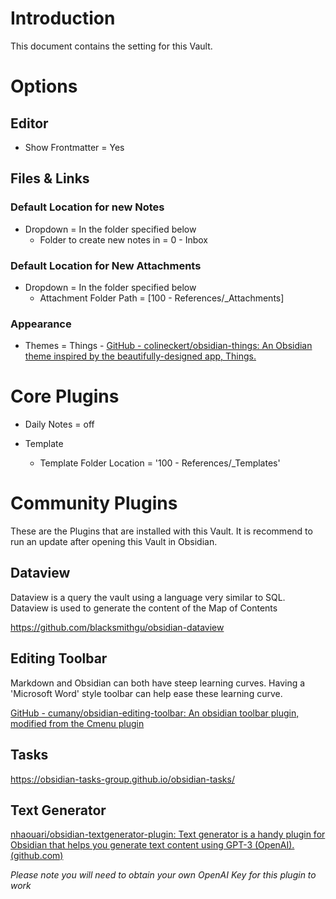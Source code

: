 

# Introduction
This document contains the setting for this Vault.



# Options

## Editor
- Show Frontmatter = Yes 

## Files & Links

### Default Location for new Notes
- Dropdown  = In the folder specified below
	- Folder to create new notes in = 0 - Inbox

### Default Location for New Attachments
- Dropdown  = In the folder specified below
	- Attachment Folder Path = [100 - References/_Attachments] 


### Appearance
- Themes = Things - [GitHub - colineckert/obsidian-things: An Obsidian theme inspired by the beautifully-designed app, Things.](https://github.com/colineckert/obsidian-things)


# Core Plugins
- Daily Notes = off

- Template
	- Template Folder Location = '100 - References/_Templates'




# Community Plugins
These are the Plugins that are installed with this Vault. It is recommend to run an update after opening this Vault in Obsidian.

## Dataview

Dataview is a query the vault using a language very similar to SQL. Dataview is used to generate the content of the Map of Contents

https://github.com/blacksmithgu/obsidian-dataview


## Editing Toolbar

Markdown and Obsidian can both have steep learning curves. Having a 'Microsoft Word' style toolbar can help ease these learning curve. 

[GitHub - cumany/obsidian-editing-toolbar: An obsidian toolbar plugin, modified from the Cmenu plugin](https://github.com/cumany/obsidian-editing-toolbar)




## Tasks

https://obsidian-tasks-group.github.io/obsidian-tasks/


## Text Generator

[nhaouari/obsidian-textgenerator-plugin: Text generator is a handy plugin for Obsidian that helps you generate text content using GPT-3 (OpenAI). (github.com)](https://github.com/nhaouari/obsidian-textgenerator-plugin)

*Please note you will need to obtain your own OpenAI Key for this plugin to work*

